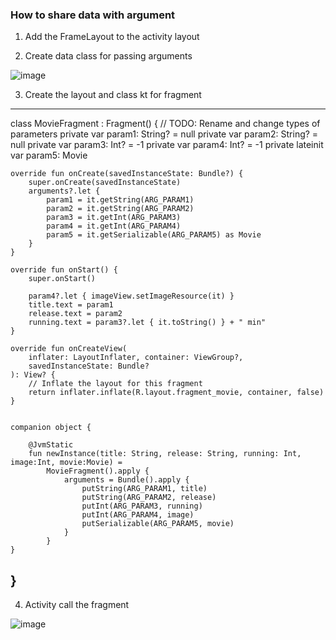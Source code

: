 ### How to share data with argument

1. Add the FrameLayout to the activity layout

2. Create data class for passing arguments

![image](https://user-images.githubusercontent.com/53125879/73971163-3d2ed480-48d3-11ea-8f44-3bf6ee7f9612.png)


3. Create the layout and class kt for fragment

---------------------------
class MovieFragment : Fragment() {
    // TODO: Rename and change types of parameters
    private var param1: String? = null
    private var param2: String? = null
    private var param3: Int? = -1
    private var param4: Int? = -1
    private lateinit var param5: Movie

    override fun onCreate(savedInstanceState: Bundle?) {
        super.onCreate(savedInstanceState)
        arguments?.let {
            param1 = it.getString(ARG_PARAM1)
            param2 = it.getString(ARG_PARAM2)
            param3 = it.getInt(ARG_PARAM3)
            param4 = it.getInt(ARG_PARAM4)
            param5 = it.getSerializable(ARG_PARAM5) as Movie
        }
    }

    override fun onStart() {
        super.onStart()

        param4?.let { imageView.setImageResource(it) }
        title.text = param1
        release.text = param2
        running.text = param3?.let { it.toString() } + " min"
    }

    override fun onCreateView(
        inflater: LayoutInflater, container: ViewGroup?,
        savedInstanceState: Bundle?
    ): View? {
        // Inflate the layout for this fragment
        return inflater.inflate(R.layout.fragment_movie, container, false)
    }


    companion object {

        @JvmStatic
        fun newInstance(title: String, release: String, running: Int, image:Int, movie:Movie) =
            MovieFragment().apply {
                arguments = Bundle().apply {
                    putString(ARG_PARAM1, title)
                    putString(ARG_PARAM2, release)
                    putInt(ARG_PARAM3, running)
                    putInt(ARG_PARAM4, image)
                    putSerializable(ARG_PARAM5, movie)
                }
            }
    }
}
---------------------------

4. Activity call the fragment

![image](https://user-images.githubusercontent.com/53125879/73971111-28524100-48d3-11ea-898b-23de05129222.png)


